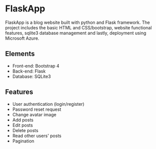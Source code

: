 # FlaskApp
FlaskApp is a blog website built with python and Flask framework. The project includes the basic HTML and CSS/bootstrap, website functional features, sqlite3 database management and lastly, deployment using Microsoft Azure. 

## Elements
<ul>
<li>Front-end: Bootstrap 4</li>
<li>Back-end: Flask</li>
<li>Database: SQLite3</li>
</ul>
  
## Features
<ul>
<li>User authentication (login/register)</li>
<li>Password reset request</li>
<li>Change avatar image</li>
<li>Add posts</li>
<li>Edit posts</li>
<li>Delete posts</li>
<li>Read other users' posts</li>
<li>Pagination</li>
</ul>
